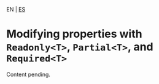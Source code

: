 <!-- MULTILANGUAJE MENU START -->
EN | [ES](https://lckpig.gitbook.io/es-practical-dev-handbook/typescript/conditional-mapped-types/modifying-properties)
<!-- MULTILANGUAJE MENU END -->

# Modifying properties with `Readonly<T>`, `Partial<T>`, and `Required<T>`

Content pending. 